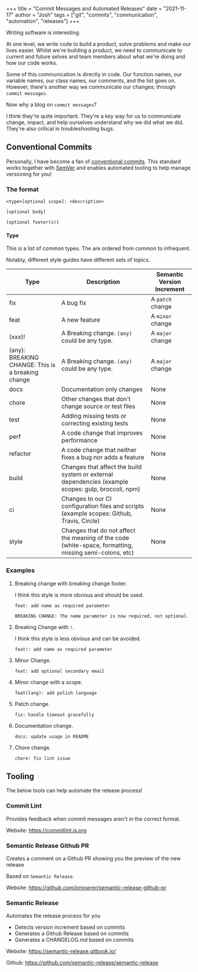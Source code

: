 +++
title = "Commit Messages and Automated Releases"
date = "2021-11-17"
author = "Josh"
tags = ["git", "commits", "communication", "automation", "releases"]
+++

Writing software is interesting.

At one level, we write code to build a product, solve problems and make our lives easier. Whilst we're building a product, we need to communicate to current and future selves and team members about what we're doing and how our code works.

Some of this communication is directly in code. Our function names, our variable names, our class names, our comments, and the list goes on. However, there's another way we communicate our changes; through `commit messages`.

Now why a blog on `commit messages`?

I think they're quite important. They're a key way for us to communicate change, impact, and help ourselves understand why we did what we did. They're also critical in troubleshooting bugs.

## Conventional Commits

Personally, I have become a fan of [conventional commits](https://www.conventionalcommits.org/en/v1.0.0/). This standard works together with [SemVer](https://semver.org) and enables automated tooling to help manage versioning for you!

### The format

```
<type>[optional scope]: <description>

[optional body]

[optional footer(s)]
```

#### Type

This is a list of common types. The are ordered from common to infrequent.

Notably, different style guides have different sets of topics.

| Type  | Description | Semantic Version Increment|
|-------|-------------|--------|
| fix | A bug fix | A `patch` change | 
| feat | A new feature | A `minor` change |
| (xxx)! | A Breaking change. `(any)` could be any type. | A `major` change |
| (any): <br> BREAKING CHANGE: This is a breaking change | A Breaking change. `(any)` could be any type. | A `major` change |
| docs | Documentation only changes | None |
| chore | Other changes that don't change source or test files | None |
| test | Adding missing tests or correcting existing tests | None |
| perf | A code change that improves performance | None |
| refactor | A code change that neither fixes a bug nor adds a feature | None |
| build | Changes that affect the build system or external dependencies (example scopes: gulp, broccoli, npm) | None |
| ci | Changes to our CI configuration files and scripts (example scopes: Github, Travis, Circle) | None |
| style | Changes that do not affect the meaning of the code (white-space, formatting, missing semi-colons, etc) | None |

### Examples


1.  Breaking change with breaking change footer.

    I think this style is more obvious and should be used.

    ```
    feat: add name as required parameter

    BREAKING CHANGE: The name parameter is now required, not optional.
    ```

1. Breaking Change with `!`.

    I think this style is less obvious and can be avoided.

    ```
    feat!: add name as required parameter
    ```

1. Minor Change.

    ```
    feat: add optional secondary email
    ```

1. Minor change with a scope.

    ```
    feat(lang): add polish language
    ```

1. Patch change.

    ```
    fix: handle timeout gracefully
    ```

1. Documentation change.

    ```
    docs: update usage in README
    ```

1. Chore change.

    ```
    chore: fix lint issue
    ```

## Tooling

The below tools can help automate the release process!

### Commit Lint

Provides feedback when commit messages aren't in the correct format.

Website: https://commitlint.js.org

### Semantic Release Github PR

Creates a comment on a Github PR showing you the preview of the new release

Based on `Semantic Release`.

Website: https://github.com/pmowrer/semantic-release-github-pr

### Semantic Release

Automates the release process for you

- Detects version increment based on commits
- Generates a Github Release based on commits
- Generates a CHANGELOG.md based on commits

Website: https://semantic-release.gitbook.io/

Github: https://github.com/semantic-release/semantic-release

